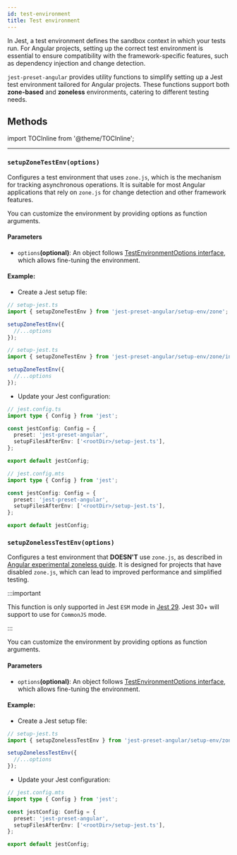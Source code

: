 ```yaml
---
id: test-environment
title: Test environment
---
```


In Jest, a test environment defines the sandbox context in which your tests run.
For Angular projects, setting up the correct test environment is essential to ensure compatibility with the
framework-specific features, such as dependency injection and change detection.

`jest-preset-angular` provides utility functions to simplify setting up a Jest test environment tailored for Angular projects.
These functions support both **zone-based** and **zoneless** environments, catering to different testing needs.

## Methods

import TOCInline from '@theme/TOCInline';

<TOCInline toc={toc.slice(1)} />

---

### `setupZoneTestEnv(options)`

Configures a test environment that uses `zone.js`, which is the mechanism for tracking asynchronous operations.
It is suitable for most Angular applications that rely on `zone.js` for change detection and other framework features.

You can customize the environment by providing options as function arguments.

#### Parameters

- `options`**(optional)**: An object follows [TestEnvironmentOptions interface](https://github.com/angular/angular/blob/a55341b1ab8d2bc4285a4cce59df7fc0b23c0125/packages/core/testing/src/test_bed_common.ts#L95), which allows fine-tuning the environment.

#### Example:

- Create a Jest setup file:

```ts tab={"label": "TypeScript CJS"}
// setup-jest.ts
import { setupZoneTestEnv } from 'jest-preset-angular/setup-env/zone';

setupZoneTestEnv({
  //...options
});
```

```ts tab={"label": "TypeScript ESM"}
// setup-jest.ts
import { setupZoneTestEnv } from 'jest-preset-angular/setup-env/zone/index.mjs';

setupZoneTestEnv({
  //...options
});
```

- Update your Jest configuration:

```ts tab={"label": "TypeScript CJS"}
// jest.config.ts
import type { Config } from 'jest';

const jestConfig: Config = {
  preset: 'jest-preset-angular',
  setupFilesAfterEnv: ['<rootDir>/setup-jest.ts'],
};

export default jestConfig;
```

```ts tab={"label": "TypeScript ESM"}
// jest.config.mts
import type { Config } from 'jest';

const jestConfig: Config = {
  preset: 'jest-preset-angular',
  setupFilesAfterEnv: ['<rootDir>/setup-jest.ts'],
};

export default jestConfig;
```

### `setupZonelessTestEnv(options)`

Configures a test environment that **DOESN'T** use `zone.js`, as described in [Angular experimental zoneless guide](https://angular.dev/guide/experimental/zoneless).
It is designed for projects that have disabled `zone.js`, which can lead to improved performance and simplified testing.

:::important

This function is only supported in Jest `ESM` mode in [Jest 29](https://github.com/jestjs/jest/issues/10962). Jest 30+ will support to use for `CommonJS` mode.

:::

You can customize the environment by providing options as function arguments.

#### Parameters

- `options`**(optional)**: An object follows [TestEnvironmentOptions interface](https://github.com/angular/angular/blob/a55341b1ab8d2bc4285a4cce59df7fc0b23c0125/packages/core/testing/src/test_bed_common.ts#L95), which allows fine-tuning the environment.

#### Example:

- Create a Jest setup file:

```ts tab={"label": "TypeScript ESM"}
// setup-jest.ts
import { setupZonelessTestEnv } from 'jest-preset-angular/setup-env/zoneless/index.mjs';

setupZonelessTestEnv({
  //...options
});
```

- Update your Jest configuration:

```ts tab={"label": "TypeScript ESM"}
// jest.config.mts
import type { Config } from 'jest';

const jestConfig: Config = {
  preset: 'jest-preset-angular',
  setupFilesAfterEnv: ['<rootDir>/setup-jest.ts'],
};

export default jestConfig;
```
